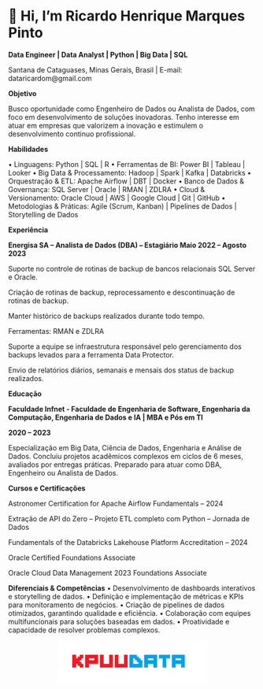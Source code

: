 #  👋 Hi, I’m Ricardo Henrique Marques Pinto


**Data Engineer | Data Analyst | Python | Big Data | SQL**

Santana de Cataguases, Minas Gerais, Brasil | E-mail: dataricardom<!-- -->@gmail.com

**Objetivo**

Busco oportunidade como Engenheiro de Dados ou Analista de Dados, com foco em desenvolvimento de soluções inovadoras. Tenho interesse em atuar em empresas que valorizem a inovação e estimulem o desenvolvimento continuo profissional.

**Habilidades**

• Linguagens: Python | SQL | R
• Ferramentas de BI: Power BI | Tableau | Looker
• Big Data & Processamento: Hadoop | Spark | Kafka | Databricks
• Orquestração & ETL: Apache Airflow | DBT | Docker
• Banco de Dados & Governança: SQL Server | Oracle | RMAN | ZDLRA
• Cloud & Versionamento: Oracle Cloud | AWS | Google Cloud | Git | GitHub
• Metodologias & Práticas: Agile (Scrum, Kanban) | Pipelines de Dados | Storytelling de Dados

**Experiência**

**Energisa SA – Analista de Dados (DBA) – Estagiário
Maio 2022 – Agosto 2023**

Suporte no controle de rotinas de backup de bancos relacionais SQL Server e Oracle.

Criação de rotinas de backup, reprocessamento e descontinuação de rotinas de backup. 

Manter histórico de backups realizados durante todo tempo.

Ferramentas: RMAN e ZDLRA

Suporte a equipe se infraestrutura responsável pelo gerenciamento dos backups levados para a ferramenta Data Protector.

Envio de relatórios diários, semanais e mensais dos status de backup realizados.

**Educação**

**Faculdade Infnet - Faculdade de Engenharia de Software, Engenharia da Computação, Engenharia de Dados e IA | MBA e Pós em TI**

**2020 – 2023**

Especialização em Big Data, Ciência de Dados, Engenharia e Análise de Dados.
Concluiu projetos acadêmicos complexos em ciclos de 6 meses, avaliados por
entregas práticas. Preparado para atuar como DBA, Engenheiro ou Analista de
Dados.


**Cursos e Certificações**

Astronomer Certification for Apache Airflow Fundamentals – 2024

Extração de API do Zero – Projeto ETL completo com Python – Jornada de Dados

Fundamentals of the Databricks Lakehouse Platform Accreditation – 2024

Oracle Certified Foundations Associate 

Oracle Cloud Data Management 2023 Foundations Associate 


**Diferenciais & Competências**
• Desenvolvimento de dashboards interativos e storytelling de dados.
• Definição e implementação de métricas e KPIs para monitoramento de
negócios.
• Criação de pipelines de dados otimizados, garantindo qualidade e eficiência.
• Colaboração com equipes multifuncionais para soluções baseadas em
dados.
• Proatividade e capacidade de resolver problemas complexos.



<p align="center">
  <img src="KPUUDATA.png" alt="logo" width="300"/>
</p>


<!---
dataricardom/dataricardom is a ✨ special ✨ repository because its `README.md` (this file) appears on your GitHub profile.
You can click the Preview link to take a look at your changes.
--->
